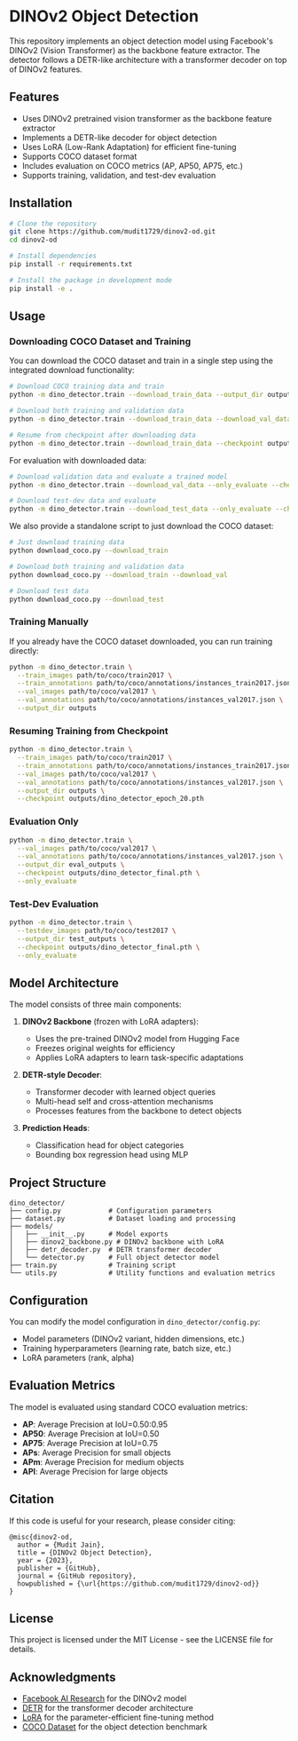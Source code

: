 # DINOv2 Object Detection

This repository implements an object detection model using Facebook's DINOv2 (Vision Transformer) as the backbone feature extractor. The detector follows a DETR-like architecture with a transformer decoder on top of DINOv2 features.

## Features

- Uses DINOv2 pretrained vision transformer as the backbone feature extractor
- Implements a DETR-like decoder for object detection
- Uses LoRA (Low-Rank Adaptation) for efficient fine-tuning
- Supports COCO dataset format
- Includes evaluation on COCO metrics (AP, AP50, AP75, etc.)
- Supports training, validation, and test-dev evaluation

## Installation

```bash
# Clone the repository
git clone https://github.com/mudit1729/dinov2-od.git
cd dinov2-od

# Install dependencies
pip install -r requirements.txt

# Install the package in development mode
pip install -e .
```

## Usage

### Downloading COCO Dataset and Training

You can download the COCO dataset and train in a single step using the integrated download functionality:

```bash
# Download COCO training data and train
python -m dino_detector.train --download_train_data --output_dir outputs

# Download both training and validation data
python -m dino_detector.train --download_train_data --download_val_data --output_dir outputs

# Resume from checkpoint after downloading data
python -m dino_detector.train --download_train_data --checkpoint outputs/dino_detector_epoch_20.pth
```

For evaluation with downloaded data:

```bash
# Download validation data and evaluate a trained model
python -m dino_detector.train --download_val_data --only_evaluate --checkpoint outputs/dino_detector_final.pth

# Download test-dev data and evaluate
python -m dino_detector.train --download_test_data --only_evaluate --checkpoint outputs/dino_detector_final.pth
```

We also provide a standalone script to just download the COCO dataset:

```bash
# Just download training data
python download_coco.py --download_train

# Download both training and validation data
python download_coco.py --download_train --download_val 

# Download test data
python download_coco.py --download_test
```

### Training Manually

If you already have the COCO dataset downloaded, you can run training directly:

```bash
python -m dino_detector.train \
  --train_images path/to/coco/train2017 \
  --train_annotations path/to/coco/annotations/instances_train2017.json \
  --val_images path/to/coco/val2017 \
  --val_annotations path/to/coco/annotations/instances_val2017.json \
  --output_dir outputs
```

### Resuming Training from Checkpoint

```bash
python -m dino_detector.train \
  --train_images path/to/coco/train2017 \
  --train_annotations path/to/coco/annotations/instances_train2017.json \
  --val_images path/to/coco/val2017 \
  --val_annotations path/to/coco/annotations/instances_val2017.json \
  --output_dir outputs \
  --checkpoint outputs/dino_detector_epoch_20.pth
```

### Evaluation Only

```bash
python -m dino_detector.train \
  --val_images path/to/coco/val2017 \
  --val_annotations path/to/coco/annotations/instances_val2017.json \
  --output_dir eval_outputs \
  --checkpoint outputs/dino_detector_final.pth \
  --only_evaluate
```

### Test-Dev Evaluation

```bash
python -m dino_detector.train \
  --testdev_images path/to/coco/test2017 \
  --output_dir test_outputs \
  --checkpoint outputs/dino_detector_final.pth \
  --only_evaluate
```

## Model Architecture

The model consists of three main components:

1. **DINOv2 Backbone** (frozen with LoRA adapters):
   - Uses the pre-trained DINOv2 model from Hugging Face
   - Freezes original weights for efficiency
   - Applies LoRA adapters to learn task-specific adaptations

2. **DETR-style Decoder**:
   - Transformer decoder with learned object queries
   - Multi-head self and cross-attention mechanisms
   - Processes features from the backbone to detect objects

3. **Prediction Heads**:
   - Classification head for object categories
   - Bounding box regression head using MLP

## Project Structure

```
dino_detector/
├── config.py            # Configuration parameters
├── dataset.py           # Dataset loading and processing
├── models/
│   ├── __init__.py      # Model exports
│   ├── dinov2_backbone.py # DINOv2 backbone with LoRA
│   ├── detr_decoder.py  # DETR transformer decoder
│   └── detector.py      # Full object detector model
├── train.py             # Training script
└── utils.py             # Utility functions and evaluation metrics
```

## Configuration

You can modify the model configuration in `dino_detector/config.py`:

- Model parameters (DINOv2 variant, hidden dimensions, etc.)
- Training hyperparameters (learning rate, batch size, etc.)
- LoRA parameters (rank, alpha)

## Evaluation Metrics

The model is evaluated using standard COCO evaluation metrics:

- **AP**: Average Precision at IoU=0.50:0.95
- **AP50**: Average Precision at IoU=0.50 
- **AP75**: Average Precision at IoU=0.75
- **APs**: Average Precision for small objects
- **APm**: Average Precision for medium objects
- **APl**: Average Precision for large objects

## Citation

If this code is useful for your research, please consider citing:

```
@misc{dinov2-od,
  author = {Mudit Jain},
  title = {DINOv2 Object Detection},
  year = {2023},
  publisher = {GitHub},
  journal = {GitHub repository},
  howpublished = {\url{https://github.com/mudit1729/dinov2-od}}
}
```

## License

This project is licensed under the MIT License - see the LICENSE file for details.

## Acknowledgments

- [Facebook AI Research](https://ai.facebook.com/) for the DINOv2 model
- [DETR](https://github.com/facebookresearch/detr) for the transformer decoder architecture
- [LoRA](https://arxiv.org/abs/2106.09685) for the parameter-efficient fine-tuning method
- [COCO Dataset](https://cocodataset.org) for the object detection benchmark